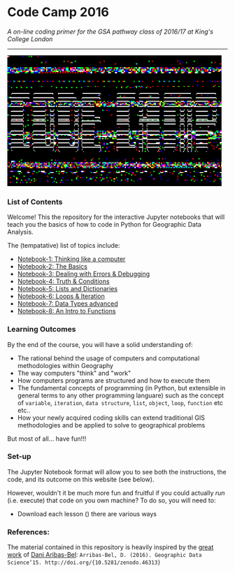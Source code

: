 # Code Camp 2016
*A on-line coding primer for the GSA pathway class of 2016/17 at King's College London*

---

![](img/code-camp.gif)


### List of Contents

Welcome! This the repository for the interactive Jupyter notebooks that will teach you the basics of how to code in Python for 
Geographic Data Analysis.

The (tempatative) list of topics include:
- [Notebook-1: Thinking like a computer](#) 
- [Notebook-2: The Basics](#) 
- [Notebook-3: Dealing with Errors & Debugging](#) 
- [Notebook-4: Truth & Conditions](#) 
- [Notebook-5: Lists and Dictionaries](#) 
- [Notebook-6: Loops & Iteration](#) 
- [Notebook-7: Data Types advanced](#) 
- [Notebook-8: An Intro to Functions](#) 


### Learning Outcomes

By the end of the course, you will have a solid understanding of:

- The rational behind the usage of computers and computational methodologies within Geography
- The way computers "think" and "work"
- How computers programs are structured and how to execute them
- The fundamental concepts of programming (in Python, but extensible in general terms to any other programming languare) such as the concept of `variable`, `iteration`, `data structure`, `list`, `object`, `loop`, `function` etc etc.. 
- How your newly acquired coding skills can extend traditional GIS methodologies and be applied to solve to geographical problems

But most of all... have fun!!!

### Set-up

The Jupyter Notebook format will allow you to see both the instructions, the code, and its outcome on this website (see below).


However, wouldn't it be much more fun and fruitful if you could actually *run* (i.e. execute) that code on you own machine? 
To do so, you will need to:
-  Download each lesson () there are various ways


### References:
The material contained in this repository is heavily inspired by the [great work](http://darribas.org/gds15/index.html) of [Dani Aribas-Bel](https://twitter.com/darribas):
`Arribas-Bel, D. (2016). Geographic Data Science’15. http://doi.org/{10.5281/zenodo.46313}`
